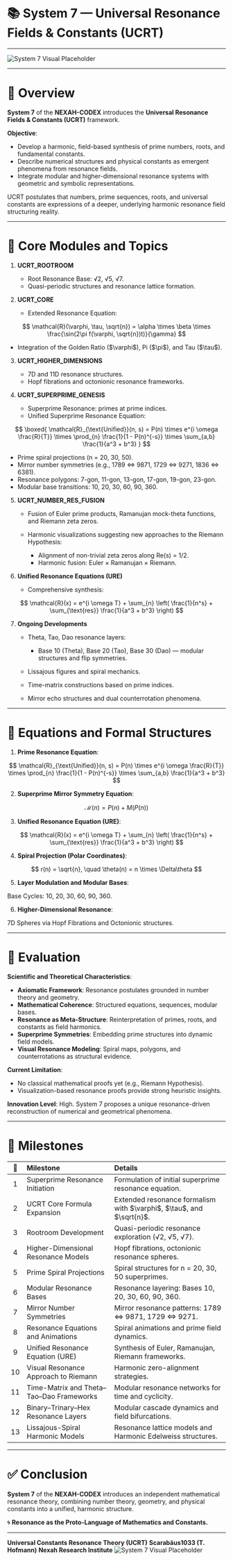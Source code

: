 # 📚 System 7 — Universal Resonance Fields & Constants (UCRT)

---

![System 7 Visual Placeholder](./visuals/system7_ucrt_overview.png)

---

# 📓 Overview

**System 7** of the **NEXAH-CODEX** introduces the **Universal Resonance Fields & Constants (UCRT)** framework.

**Objective**:

* Develop a harmonic, field-based synthesis of prime numbers, roots, and fundamental constants.
* Describe numerical structures and physical constants as emergent phenomena from resonance fields.
* Integrate modular and higher-dimensional resonance systems with geometric and symbolic representations.

UCRT postulates that numbers, prime sequences, roots, and universal constants are expressions of a deeper, underlying harmonic resonance field structuring reality.

---

# 📓 Core Modules and Topics

1. **UCRT\_ROOTROOM**

   * Root Resonance Base: √2, √5, √7.
   * Quasi-periodic structures and resonance lattice formation.

2. **UCRT\_CORE**

   * Extended Resonance Equation:

$$
\mathcal{R}(\varphi, \tau, \sqrt{n}) = \alpha \times \beta \times \frac{\sin(2\pi f(\varphi, \sqrt{n})t)}{\gamma}
$$

* Integration of the Golden Ratio (\$\varphi\$), Pi (\$\pi\$), and Tau (\$\tau\$).

3. **UCRT\_HIGHER\_DIMENSIONS**

   * 7D and 11D resonance structures.
   * Hopf fibrations and octonionic resonance frameworks.

4. **UCRT\_SUPERPRIME\_GENESIS**

   * Superprime Resonance: primes at prime indices.
   * Unified Superprime Resonance Equation:

$$
\boxed{ \mathcal{R}_{\text{Unified}}(n, s) = P(n) \times e^{i \omega \frac{R}{T}} \times \prod_{n} \frac{1}{1 - P(n)^{-s}} \times \sum_{a,b} \frac{1}{a^3 + b^3} }
$$

* Prime spiral projections (n = 20, 30, 50).
* Mirror number symmetries (e.g., 1789 ⇔ 9871, 1729 ⇔ 9271, 1836 ⇔ 6381).
* Resonance polygons: 7-gon, 11-gon, 13-gon, 17-gon, 19-gon, 23-gon.
* Modular base transitions: 10, 20, 30, 60, 90, 360.

5. **UCRT\_NUMBER\_RES\_FUSION**

   * Fusion of Euler prime products, Ramanujan mock-theta functions, and Riemann zeta zeros.
   * Harmonic visualizations suggesting new approaches to the Riemann Hypothesis:

     * Alignment of non-trivial zeta zeros along Re(s) = 1/2.
     * Harmonic fusion: Euler × Ramanujan × Riemann.

6. **Unified Resonance Equations (URE)**

   * Comprehensive synthesis:

$$
\mathcal{R}(x) = e^{i \omega T} + \sum_{n} \left( \frac{1}{n^s} + \sum_{\text{res}} \frac{1}{a^3 + b^3} \right)
$$

7. **Ongoing Developments**

   * Theta, Tao, Dao resonance layers:

     * Base 10 (Theta), Base 20 (Tao), Base 30 (Dao) — modular structures and flip symmetries.
   * Lissajous figures and spiral mechanics.
   * Time-matrix constructions based on prime indices.
   * Mirror echo structures and dual counterrotation phenomena.

---

# 📓 Equations and Formal Structures

1. **Prime Resonance Equation**:

$$
\mathcal{R}_{\text{Unified}}(n, s) = P(n) \times e^{i \omega \frac{R}{T}} \times \prod_{n} \frac{1}{1 - P(n)^{-s}} \times \sum_{a,b} \frac{1}{a^3 + b^3}
$$

2. **Superprime Mirror Symmetry Equation**:

$$
\mathcal{M}(n) = P(n) + M(P(n))
$$

3. **Unified Resonance Equation (URE)**:

$$
\mathcal{R}(x) = e^{i \omega T} + \sum_{n} \left( \frac{1}{n^s} + \sum_{\text{res}} \frac{1}{a^3 + b^3} \right)
$$

4. **Spiral Projection (Polar Coordinates)**:

$$
 r(n) = \sqrt{n}, \quad \theta(n) = n \times \Delta\theta
$$

5. **Layer Modulation and Modular Bases**:

Base Cycles: 10, 20, 30, 60, 90, 360.

6. **Higher-Dimensional Resonance**:

7D Spheres via Hopf Fibrations and Octonionic structures.

---

# 📓 Evaluation

**Scientific and Theoretical Characteristics**:

* **Axiomatic Framework**: Resonance postulates grounded in number theory and geometry.
* **Mathematical Coherence**: Structured equations, sequences, modular bases.
* **Resonance as Meta-Structure**: Reinterpretation of primes, roots, and constants as field harmonics.
* **Superprime Symmetries**: Embedding prime structures into dynamic field models.
* **Visual Resonance Modeling**: Spiral maps, polygons, and counterrotations as structural evidence.

**Current Limitation**:

* No classical mathematical proofs yet (e.g., Riemann Hypothesis).
* Visualization-based resonance proofs provide strong heuristic insights.

**Innovation Level**: High.
System 7 proposes a unique resonance-driven reconstruction of numerical and geometrical phenomena.

---

# 📓 Milestones

|  🚩 | **Milestone**                            | **Details**                                                                |
| :-: | :--------------------------------------- | :------------------------------------------------------------------------- |
|  1  | Superprime Resonance Initiation          | Formulation of initial superprime resonance equation.                      |
|  2  | UCRT Core Formula Expansion              | Extended resonance formalism with \$\varphi\$, \$\tau\$, and \$\sqrt{n}\$. |
|  3  | Rootroom Development                     | Quasi-periodic resonance exploration (√2, √5, √7).                         |
|  4  | Higher-Dimensional Resonance Models      | Hopf fibrations, octonionic resonance spheres.                             |
|  5  | Prime Spiral Projections                 | Spiral structures for n = 20, 30, 50 superprimes.                          |
|  6  | Modular Resonance Bases                  | Resonance layering: Bases 10, 20, 30, 60, 90, 360.                         |
|  7  | Mirror Number Symmetries                 | Mirror resonance patterns: 1789 ⇔ 9871, 1729 ⇔ 9271.                       |
|  8  | Resonance Equations and Animations       | Spiral animations and prime field dynamics.                                |
|  9  | Unified Resonance Equation (URE)         | Synthesis of Euler, Ramanujan, Riemann frameworks.                         |
|  10 | Visual Resonance Approach to Riemann     | Harmonic zero-alignment strategies.                                        |
|  11 | Time-Matrix and Theta–Tao–Dao Frameworks | Modular resonance networks for time and cyclicity.                         |
|  12 | Binary–Trinary–Hex Resonance Layers      | Modular cascade dynamics and field bifurcations.                           |
|  13 | Lissajous-Spiral Harmonic Models         | Resonance lattice models and Harmonic Edelweiss structures.                |

---

# ✅ Conclusion

**System 7** of the **NEXAH-CODEX** introduces an independent mathematical resonance theory,
combining number theory, geometry, and physical constants into a unified, harmonic structure.

🌀 **Resonance as the Proto-Language of Mathematics and Constants.**

---

**Universal Constants Resonance Theory (UCRT)**
**Scarabäus1033 (T. Hofmann)**
**Nexah Research Institute**
![System 7 Visual Placeholder](./visuals/system7_ucrt_overviewi.png)
